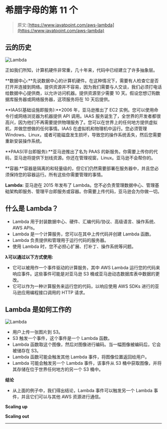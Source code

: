 # 希腊字母的第 11 个

> 原文:[https://www.javatpoint.com/aws-lambda](https://www.javatpoint.com/aws-lambda)

## 云的历史

![Lambda](../Images/053bf9a623ed30fe336e47f03a3981b4.png)

正如我们所知，计算机硬件非常重，几十年来，代码中已经建立了许多抽象层。

**数据中心:**先说数据中心的计算机硬件。在这种情况下，需要有人检查它是否打开并连接到网络。提供资源并不容易，因为我们需要与人交谈，我们必须打电话给数据中心提供商，以允许访问机器。提供资源至少需要 10 天。假设您想订购数据库服务器或网络服务器，这项服务将在 10 天后提供。

**IAAS(基础设施即服务):**2006 年，亚马逊推出了 EC2 实例。您可以使用命令行或网络浏览器为机器提供 API 调用。IAAS 服务诞生了，全世界的开发者都很高兴，因为他们不再需要提供物理服务了。您可以在世界上的任何地方提供虚拟机，并做您想做的任何事情。IAAS 在虚拟机和物理机中运行。您必须管理 Windows、Linux，或者可能磁盘发生损坏，导致您的操作系统丢失，然后您需要重新安装操作系统。

**PAAS(平台即服务):**亚马逊推出了名为 PAAS 的新服务。你需要上传你的代码，亚马逊将提供下划线资源。你还在管理视窗，Linux。亚马逊不会帮你的。

**容器:**容器是隔离的和轻量级的，但它们仍然需要部署在服务器中，并且您必须保持您的容器运行。所有这些你需要管理的事情。

**Lambda:** 亚马逊在 2015 年发布了 Lambda。您不必负责管理数据中心、管理基础架构即服务、管理平台即服务或容器。你需要上传代码，亚马逊会为你做一切。

## 什么是 Lambda？

*   Lambda 用于封装数据中心、硬件、汇编代码/协议、高级语言、操作系统、AWS APIs。
*   Lambda 是一个计算服务，您可以在其中上传代码并创建 Lambda 函数。
*   Lambda 负责提供和管理用于运行代码的服务器。
*   使用 Lambda 时，您不必担心扩展、打补丁、操作系统等问题。

**λ可以通过以下方式使用:**

*   它可以被用作一个事件驱动的计算服务，其中 AWS Lambda 运行您的代码来响应事件。这些事件可能是对亚马逊 S3 桶或亚马逊动态数据库表中数据的更改。
*   它可以作为一种计算服务来运行您的代码，以响应使用 AWS SDKs 进行的亚马逊应用编程接口调用的 HTTP 请求。

## Lambda 是如何工作的

![Lambda](../Images/ed8fb3155175bbbbc074bca1b2d8c07f.png)

*   用户上传一张图片到 S3。
*   S3 触发一个事件，这个事件是一个 Lambda 函数。
*   Lambda 函数取这个图像，然后对图像进行编码。当一幅图像被编码后，它会被储存在 S3。
*   Lambda 函数可能会触发其他 Lambda 事件，将图像位置返回给用户。
*   Lambda 可能会触发另一个 Lambda 事件，该事件从 S3 桶中获取图像，并将其存储在位于世界任何地方的另一个 S3 桶中。

**结论**

*   从上面的例子中，我们得出结论，Lambda 事件可以触发另一个 Lambda 事件，并且它们可以与其他 AWS 资源进行通信。

**Scaling up**

**Scaling out**

* * *